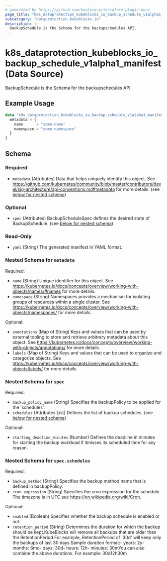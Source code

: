 ```yaml
---
# generated by https://github.com/hashicorp/terraform-plugin-docs
page_title: "k8s_dataprotection_kubeblocks_io_backup_schedule_v1alpha1_manifest Data Source - terraform-provider-k8s"
subcategory: "dataprotection.kubeblocks.io"
description: |-
  BackupSchedule is the Schema for the backupschedules API.
---
```


# k8s_dataprotection_kubeblocks_io_backup_schedule_v1alpha1_manifest (Data Source)

BackupSchedule is the Schema for the backupschedules API.

## Example Usage

```terraform
data "k8s_dataprotection_kubeblocks_io_backup_schedule_v1alpha1_manifest" "example" {
  metadata = {
    name      = "some-name"
    namespace = "some-namespace"
  }
}
```

<!-- schema generated by tfplugindocs -->
## Schema

### Required

- `metadata` (Attributes) Data that helps uniquely identify this object. See https://github.com/kubernetes/community/blob/master/contributors/devel/sig-architecture/api-conventions.md#metadata for more details. (see [below for nested schema](#nestedatt--metadata))

### Optional

- `spec` (Attributes) BackupScheduleSpec defines the desired state of BackupSchedule. (see [below for nested schema](#nestedatt--spec))

### Read-Only

- `yaml` (String) The generated manifest in YAML format.

<a id="nestedatt--metadata"></a>
### Nested Schema for `metadata`

Required:

- `name` (String) Unique identifier for this object. See https://kubernetes.io/docs/concepts/overview/working-with-objects/names/#names for more details.
- `namespace` (String) Namespaces provides a mechanism for isolating groups of resources within a single cluster. See https://kubernetes.io/docs/concepts/overview/working-with-objects/namespaces/ for more details.

Optional:

- `annotations` (Map of String) Keys and values that can be used by external tooling to store and retrieve arbitrary metadata about this object. See https://kubernetes.io/docs/concepts/overview/working-with-objects/annotations/ for more details.
- `labels` (Map of String) Keys and values that can be used to organize and categorize objects. See https://kubernetes.io/docs/concepts/overview/working-with-objects/labels/ for more details.


<a id="nestedatt--spec"></a>
### Nested Schema for `spec`

Required:

- `backup_policy_name` (String) Specifies the backupPolicy to be applied for the 'schedules'.
- `schedules` (Attributes List) Defines the list of backup schedules. (see [below for nested schema](#nestedatt--spec--schedules))

Optional:

- `starting_deadline_minutes` (Number) Defines the deadline in minutes for starting the backup workload if itmisses its scheduled time for any reason.

<a id="nestedatt--spec--schedules"></a>
### Nested Schema for `spec.schedules`

Required:

- `backup_method` (String) Specifies the backup method name that is defined in backupPolicy.
- `cron_expression` (String) Specifies the cron expression for the schedule. The timezone is in UTC.see https://en.wikipedia.org/wiki/Cron.

Optional:

- `enabled` (Boolean) Specifies whether the backup schedule is enabled or not.
- `retention_period` (String) Determines the duration for which the backup should be kept.KubeBlocks will remove all backups that are older than the RetentionPeriod.For example, RetentionPeriod of '30d' will keep only the backups of last 30 days.Sample duration format:- years: 	2y- months: 	6mo- days: 		30d- hours: 	12h- minutes: 	30mYou can also combine the above durations. For example: 30d12h30m

